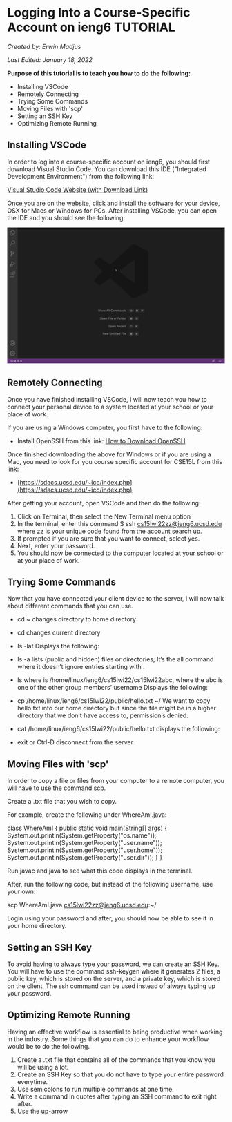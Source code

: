 # **Logging Into a Course-Specific Account on ieng6 TUTORIAL**
*Created by: Erwin Madjus*

*Last Edited: January 18, 2022*


**Purpose of this tutorial is to teach you how to do the following:**

* Installing VSCode
* Remotely Connecting
* Trying Some Commands
* Moving Files with 'scp'
* Setting an SSH Key
* Optimizing Remote Running


## **Installing VSCode**

In order to log into a course-specific account on ieng6, you should first download Visual Studio Code. You can download this IDE ("Integrated Development Environment") from the following link:

[Visual Studio Code Website (with Download Link)](https://code.visualstudio.com/)

Once you are on the website, click and install the software for your device, OSX for Macs or Windows for PCs. After installing VSCode, you can open the IDE and you should see the following:

![Image](StartingUpVSCode.png) 


## **Remotely Connecting**

Once you have finished installing VSCode, I will now teach you how to connect your personal device to a system located at your school or your place of work. 

If you are using a Windows computer, you first have to the following:

* Install OpenSSH from this link:  [How to Download OpenSSH](https://docs.microsoft.com/en-us/windows-server/administration/openssh/openssh_install_firstuse)

Once finished downloading the above for Windows or if you are using a Mac, you need to look for you course specific account for CSE15L from this link: 

* [https://sdacs.ucsd.edu/~icc/index.php](https://sdacs.ucsd.edu/~icc/index.php)

After getting your account, open VSCode and then do the following:

1. Click on Terminal, then select the New Terminal menu option
2. In the terminal, enter this command $ ssh cs15lwi22zz@ieng6.ucsd.edu where zz is your unique code found from the account search up. 
3. If prompted if you are sure that you want to connect, select yes. 
4. Next, enter your password. 
5. You should now be connected to the computer located at your school or at your place of work. 


## **Trying Some Commands**

Now that you have connected your client device to the server, I will now talk about different commands that you can use. 

* cd ~ 
changes directory to home directory
* cd 
changes current directory
* ls -lat
Displays the following: 

* ls -a
lists (public and hidden) files or directories; It’s the all command where it doesn’t ignore entries starting with . 
* ls <directory> where <directory> is /home/linux/ieng6/cs15lwi22/cs15lwi22abc, where 
the abc is one of the other group members’ username
Displays the following: 

* cp /home/linux/ieng6/cs15lwi22/public/hello.txt ~/
We want to copy hello.txt into our home directory but since the file might be in a higher directory that we don’t have access to, permission’s denied.
* cat /home/linux/ieng6/cs15lwi22/public/hello.txt
displays the following: 

* exit or Ctrl-D 
disconnect from the server

## **Moving Files with 'scp'**

In order to copy a file or files from your computer to a remote computer, you will have to use the command scp. 

Create a .txt file that you wish to copy. 

For example, create the following under WhereAmI.java:

class WhereAmI {
  public static void main(String[] args) {
    System.out.println(System.getProperty("os.name"));
    System.out.println(System.getProperty("user.name"));
    System.out.println(System.getProperty("user.home"));
    System.out.println(System.getProperty("user.dir"));
  }
}

Run javac and java to see what this code displays in the terminal. 

After, run the following code, but instead of the following username, use your own:

scp WhereAmI.java cs15lwi22zz@ieng6.ucsd.edu:~/ 

Login using your password and after, you should now be able to see it in your home directory.  

## **Setting an SSH Key**

To avoid having to always type your password, we can create an SSH Key. You will have to use the command ssh-keygen where it generates 2 files, a public key, which is stored on the server, and a private key, which is stored on the client. The ssh command can be used instead of always typing up your password.  

## **Optimizing Remote Running**

Having an effective workflow is essential to being productive when working in the industry. Some things that you can do to enhance your workflow would be to do the following. 

1. Create a .txt file that contains all of the commands that you know you will be using a lot. 
2. Create an SSH Key so that you do not have to type your entire password everytime. 
3. Use semicolons to run multiple commands at one time. 
4. Write a command in quotes after typing an SSH command to exit right after. 
5. Use the up-arrow 
